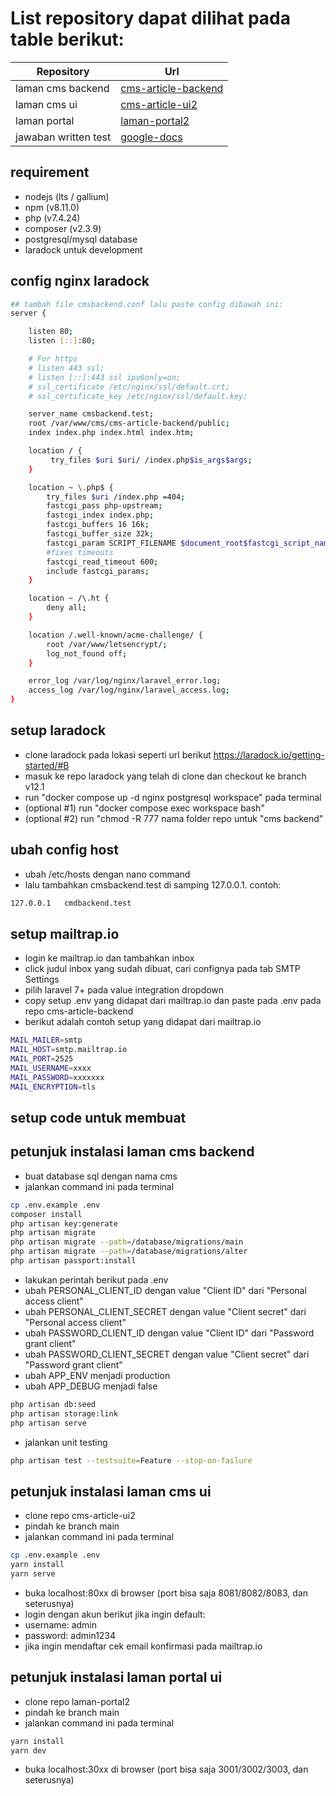 # List repository dapat dilihat pada table berikut:
| Repository | Url |
| ------ | ------ |
| laman cms backend | [cms-article-backend](https://github.com/ivalrivall/cms-article-backend) |
| laman cms ui | [cms-article-ui2](https://github.com/ivalrivall/cms-article-ui2) |
| laman portal | [laman-portal2](https://github.com/ivalrivall/laman-portal2) |
| jawaban written test | [google-docs](https://docs.google.com/document/d/1GN5DCdxWsCNqHJZ8pAgGt2pwDA9ig5NFKSGijVvZG2A/edit?usp=sharing) |

## requirement
- nodejs (lts / gallium)
- npm (v8.11.0)
- php (v7.4.24)
- composer (v2.3.9)
- postgresql/mysql database
- laradock untuk development

## config nginx laradock
```bash
## tambah file cmsbackend.conf lalu paste config dibawah ini:
server {

    listen 80;
    listen [::]:80;

    # For https
    # listen 443 ssl;
    # listen [::]:443 ssl ipv6only=on;
    # ssl_certificate /etc/nginx/ssl/default.crt;
    # ssl_certificate_key /etc/nginx/ssl/default.key;

    server_name cmsbackend.test;
    root /var/www/cms/cms-article-backend/public;
    index index.php index.html index.htm;

    location / {
         try_files $uri $uri/ /index.php$is_args$args;
    }

    location ~ \.php$ {
        try_files $uri /index.php =404;
        fastcgi_pass php-upstream;
        fastcgi_index index.php;
        fastcgi_buffers 16 16k;
        fastcgi_buffer_size 32k;
        fastcgi_param SCRIPT_FILENAME $document_root$fastcgi_script_name;
        #fixes timeouts
        fastcgi_read_timeout 600;
        include fastcgi_params;
    }

    location ~ /\.ht {
        deny all;
    }

    location /.well-known/acme-challenge/ {
        root /var/www/letsencrypt/;
        log_not_found off;
    }

    error_log /var/log/nginx/laravel_error.log;
    access_log /var/log/nginx/laravel_access.log;
}
```

## setup laradock
- clone laradock pada lokasi seperti url berikut https://laradock.io/getting-started/#B
- masuk ke repo laradock yang telah di clone dan checkout ke branch v12.1
- run "docker compose up -d nginx postgresql workspace" pada terminal
- (optional #1) run "docker compose exec workspace bash"
- (optional #2) run "chmod -R 777 nama folder repo untuk "cms backend"

## ubah config host
- ubah /etc/hosts dengan nano command
- lalu tambahkan cmsbackend.test di samping 127.0.0.1. contoh:
```bash
127.0.0.1   cmdbackend.test
```

## setup mailtrap.io
- login ke mailtrap.io dan tambahkan inbox
- click judul inbox yang sudah dibuat, cari confignya pada tab SMTP Settings
- pilih laravel 7+ pada value integration dropdown
- copy setup .env yang didapat dari mailtrap.io  dan paste pada .env pada repo cms-article-backend
- berikut adalah contoh setup yang didapat dari mailtrap.io
```bash
MAIL_MAILER=smtp
MAIL_HOST=smtp.mailtrap.io
MAIL_PORT=2525
MAIL_USERNAME=xxxx
MAIL_PASSWORD=xxxxxxx
MAIL_ENCRYPTION=tls
```

## setup code untuk membuat

## petunjuk instalasi laman cms backend
- buat database sql dengan nama cms
- jalankan command ini pada terminal
```bash
cp .env.example .env
composer install
php artisan key:generate
php artisan migrate
php artisan migrate --path=/database/migrations/main
php artisan migrate --path=/database/migrations/alter
php artisan passport:install
```
- lakukan perintah berikut pada .env 
- ubah PERSONAL_CLIENT_ID dengan value "Client ID" dari "Personal access client"
- ubah PERSONAL_CLIENT_SECRET dengan value "Client secret" dari "Personal access client"
- ubah PASSWORD_CLIENT_ID dengan value "Client ID" dari "Password grant client"
- ubah PASSWORD_CLIENT_SECRET dengan value "Client secret" dari "Password grant client"
- ubah APP_ENV menjadi production
- ubah APP_DEBUG menjadi false
```bash
php artisan db:seed
php artisan storage:link
php artisan serve
```
- jalankan unit testing
```bash
php artisan test --testsuite=Feature --stop-on-failure
```

## petunjuk instalasi laman cms ui
- clone repo cms-article-ui2
- pindah ke branch main
- jalankan command ini pada terminal
```bash
cp .env.example .env
yarn install
yarn serve
```
- buka localhost:80xx di browser (port bisa saja 8081/8082/8083, dan seterusnya)
- login dengan akun berikut jika ingin default:
- username: admin
- password: admin1234
- jika ingin mendaftar cek email konfirmasi pada mailtrap.io

## petunjuk instalasi laman portal ui
- clone repo laman-portal2
- pindah ke branch main
- jalankan command ini pada terminal
```bash
yarn install
yarn dev
```
- buka localhost:30xx di browser (port bisa saja 3001/3002/3003, dan seterusnya)
